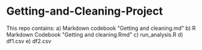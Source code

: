 # Getting-and-Cleaning-Project
This repo contains:
a) Markdown codebook "Getting and cleaning.md"
b) R Markdown Codebook "Getting and cleaning.Rmd"
c) run_analysis.R
d) df1.csv
e) df2.csv
